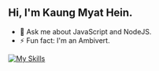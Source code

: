 ## Hi, I'm Kaung Myat Hein.

- 💬 Ask me about JavaScript and NodeJS.
- ⚡ Fun fact: I'm an Ambivert.

[![My Skills](https://skillicons.dev/icons?i=bootstrap,tailwindcss,javascript,typescript,react,redux,nextjs,firebase,nodejs,express,mongodb,php,mysql,prisma,heroku)](https://skillicons.dev)
